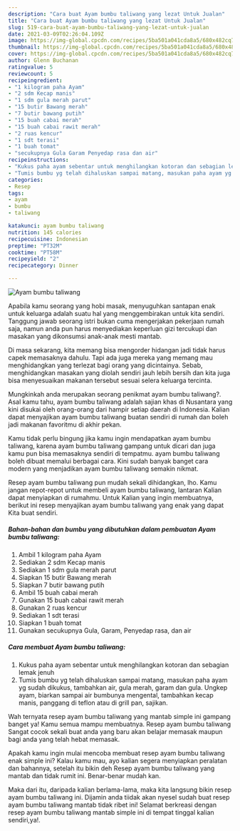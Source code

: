 ```yaml
---
description: "Cara buat Ayam bumbu taliwang yang lezat Untuk Jualan"
title: "Cara buat Ayam bumbu taliwang yang lezat Untuk Jualan"
slug: 519-cara-buat-ayam-bumbu-taliwang-yang-lezat-untuk-jualan
date: 2021-03-09T02:26:04.109Z
image: https://img-global.cpcdn.com/recipes/5ba501a041cda8a5/680x482cq70/ayam-bumbu-taliwang-foto-resep-utama.jpg
thumbnail: https://img-global.cpcdn.com/recipes/5ba501a041cda8a5/680x482cq70/ayam-bumbu-taliwang-foto-resep-utama.jpg
cover: https://img-global.cpcdn.com/recipes/5ba501a041cda8a5/680x482cq70/ayam-bumbu-taliwang-foto-resep-utama.jpg
author: Glenn Buchanan
ratingvalue: 5
reviewcount: 5
recipeingredient:
- "1 kilogram paha Ayam"
- "2 sdm Kecap manis"
- "1 sdm gula merah parut"
- "15 butir Bawang merah"
- "7 butir bawang putih"
- "15 buah cabai merah"
- "15 buah cabai rawit merah"
- "2 ruas kencur"
- "1 sdt terasi"
- "1 buah tomat"
- "secukupnya Gula Garam Penyedap rasa dan air"
recipeinstructions:
- "Kukus paha ayam sebentar untuk menghilangkan kotoran dan sebagian lemak jenuh"
- "Tumis bumbu yg telah dihaluskan sampai matang, masukan paha ayam yg sudah dikukus, tambahkan air, gula merah, garam dan gula. Ungkep ayam, biarkan sampai air bumbunya mengental, tambahkan kecap manis, panggang di teflon atau di grill pan, sajikan."
categories:
- Resep
tags:
- ayam
- bumbu
- taliwang

katakunci: ayam bumbu taliwang 
nutrition: 145 calories
recipecuisine: Indonesian
preptime: "PT32M"
cooktime: "PT58M"
recipeyield: "2"
recipecategory: Dinner

---
```



![Ayam bumbu taliwang](https://img-global.cpcdn.com/recipes/5ba501a041cda8a5/680x482cq70/ayam-bumbu-taliwang-foto-resep-utama.jpg)

Apabila kamu seorang yang hobi masak, menyuguhkan santapan enak untuk keluarga adalah suatu hal yang menggembirakan untuk kita sendiri. Tanggung jawab seorang istri bukan cuma mengerjakan pekerjaan rumah saja, namun anda pun harus menyediakan keperluan gizi tercukupi dan masakan yang dikonsumsi anak-anak mesti mantab.

Di masa  sekarang, kita memang bisa mengorder hidangan jadi tidak harus capek memasaknya dahulu. Tapi ada juga mereka yang memang mau menghidangkan yang terlezat bagi orang yang dicintainya. Sebab, menghidangkan masakan yang diolah sendiri jauh lebih bersih dan kita juga bisa menyesuaikan makanan tersebut sesuai selera keluarga tercinta. 



Mungkinkah anda merupakan seorang penikmat ayam bumbu taliwang?. Asal kamu tahu, ayam bumbu taliwang adalah sajian khas di Nusantara yang kini disukai oleh orang-orang dari hampir setiap daerah di Indonesia. Kalian dapat menyajikan ayam bumbu taliwang buatan sendiri di rumah dan boleh jadi makanan favoritmu di akhir pekan.

Kamu tidak perlu bingung jika kamu ingin mendapatkan ayam bumbu taliwang, karena ayam bumbu taliwang gampang untuk dicari dan juga kamu pun bisa memasaknya sendiri di tempatmu. ayam bumbu taliwang boleh dibuat memalui berbagai cara. Kini sudah banyak banget cara modern yang menjadikan ayam bumbu taliwang semakin nikmat.

Resep ayam bumbu taliwang pun mudah sekali dihidangkan, lho. Kamu jangan repot-repot untuk membeli ayam bumbu taliwang, lantaran Kalian dapat menyiapkan di rumahmu. Untuk Kalian yang ingin membuatnya, berikut ini resep menyajikan ayam bumbu taliwang yang enak yang dapat Kita buat sendiri.

<!--inarticleads1-->

##### Bahan-bahan dan bumbu yang dibutuhkan dalam pembuatan Ayam bumbu taliwang:

1. Ambil 1 kilogram paha Ayam
1. Sediakan 2 sdm Kecap manis
1. Sediakan 1 sdm gula merah parut
1. Siapkan 15 butir Bawang merah
1. Siapkan 7 butir bawang putih
1. Ambil 15 buah cabai merah
1. Gunakan 15 buah cabai rawit merah
1. Gunakan 2 ruas kencur
1. Sediakan 1 sdt terasi
1. Siapkan 1 buah tomat
1. Gunakan secukupnya Gula, Garam, Penyedap rasa, dan air




<!--inarticleads2-->

##### Cara membuat Ayam bumbu taliwang:

1. Kukus paha ayam sebentar untuk menghilangkan kotoran dan sebagian lemak jenuh
1. Tumis bumbu yg telah dihaluskan sampai matang, masukan paha ayam yg sudah dikukus, tambahkan air, gula merah, garam dan gula. Ungkep ayam, biarkan sampai air bumbunya mengental, tambahkan kecap manis, panggang di teflon atau di grill pan, sajikan.




Wah ternyata resep ayam bumbu taliwang yang mantab simple ini gampang banget ya! Kamu semua mampu membuatnya. Resep ayam bumbu taliwang Sangat cocok sekali buat anda yang baru akan belajar memasak maupun bagi anda yang telah hebat memasak.

Apakah kamu ingin mulai mencoba membuat resep ayam bumbu taliwang enak simple ini? Kalau kamu mau, ayo kalian segera menyiapkan peralatan dan bahannya, setelah itu bikin deh Resep ayam bumbu taliwang yang mantab dan tidak rumit ini. Benar-benar mudah kan. 

Maka dari itu, daripada kalian berlama-lama, maka kita langsung bikin resep ayam bumbu taliwang ini. Dijamin anda tiidak akan nyesel sudah buat resep ayam bumbu taliwang mantab tidak ribet ini! Selamat berkreasi dengan resep ayam bumbu taliwang mantab simple ini di tempat tinggal kalian sendiri,ya!.

